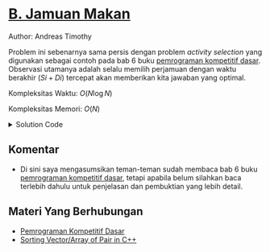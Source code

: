 # [B. Jamuan Makan](https://tlx.toki.id/courses/competitive/chapters/06/problems/B)

Author: Andreas Timothy

Problem ini sebenarnya sama persis dengan problem _activity selection_ yang digunakan sebagai contoh pada bab 6 buku [pemrograman kompetitif dasar](https://osn.toki.id/data/pemrograman-kompetitif-dasar.pdf). Observasi utamanya adalah selalu memilih perjamuan dengan waktu berakhir ($Si + Di$) tercepat akan memberikan kita jawaban yang optimal.

Kompleksitas Waktu: $O(N \log N)$

Kompleksitas Memori: $O(N)$

<details>
  <summary>Solution Code</summary>

```c++
#include <bits/stdc++.h>
using namespace std;
#define ll long long

const int maxn = 1e5 + 5;
int n, d, last = 0, ans = 0;
pair<int, int> a[maxn];

int main() {
  cin >> n;
  for (int i = 1; i <= n; i++) {
    cin >> a[i].first >> d;
    a[i].second = a[i].first + d;
  }
  // sort berdasarkan nilai second terkecil
  sort(a + 1, a + n + 1, [](auto i, auto j) { return i.second < j.second; });
  for (int i = 1; i <= n; i++) {
    if (a[i].first >= last) {
      ans++;
      last = a[i].second;
    }
  }
  cout << ans << '\n';
}
```

</details>

## Komentar

- Di sini saya mengasumsikan teman-teman sudah membaca bab 6 buku [pemrograman kompetitif dasar](https://osn.toki.id/data/pemrograman-kompetitif-dasar.pdf), tetapi apabila belum silahkan baca terlebih dahulu untuk penjelasan dan pembuktian yang lebih detail.

## Materi Yang Berhubungan

- [Pemrograman Kompetitif Dasar](https://osn.toki.id/data/pemrograman-kompetitif-dasar.pdf)
- [Sorting Vector/Array of Pair in C++](https://stackoverflow.com/questions/26844983/sort-a-pair-vector-in-c)
